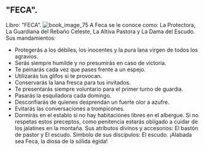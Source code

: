 ## "FECA".
Libro: "FECA".
![book_image_75](https://media.discordapp.net/attachments/1105643336989159555/1105648241896329226/75.jpg)
A Feca se le conoce como: La Protectora, La Guardiana del Rebaño Celeste, La Altiva Pastora y La Dama del Escudo.
Sus mandamientos:
- Protegerás a los débiles, los inocentes y la pura lana virgen de todos los agravios.
- Serás siempre humilde y no presumirás en caso de victoria.
- Te peinarás cada vez que pases frente a un espejo.
- Utilizarás tus glifos si te provocan.
- Conservarás la lana fresca para tus invitados.
- Te presentarás siempre voluntario para el primer turno de guardia.
- Pasarás la esquiladora cada domingo.
- Desconfiarás de quienes desprendan un fuerte olor a azufre.
- Evitarás las conversaciones a trompicones.
- Dormirás en el establo si no hay habitaciones libres en el albergue.
Si no respetas estos preceptos, como penitencia estarás obligado a cuidar de los jalatines en la montaña.
Sus atributos divinos y accesorios: El bastón de pastor y El escudo.
Símbolo de sus discípulos: El escudo.
¡Alabada sea Feca, la diosa de la sólida égida!